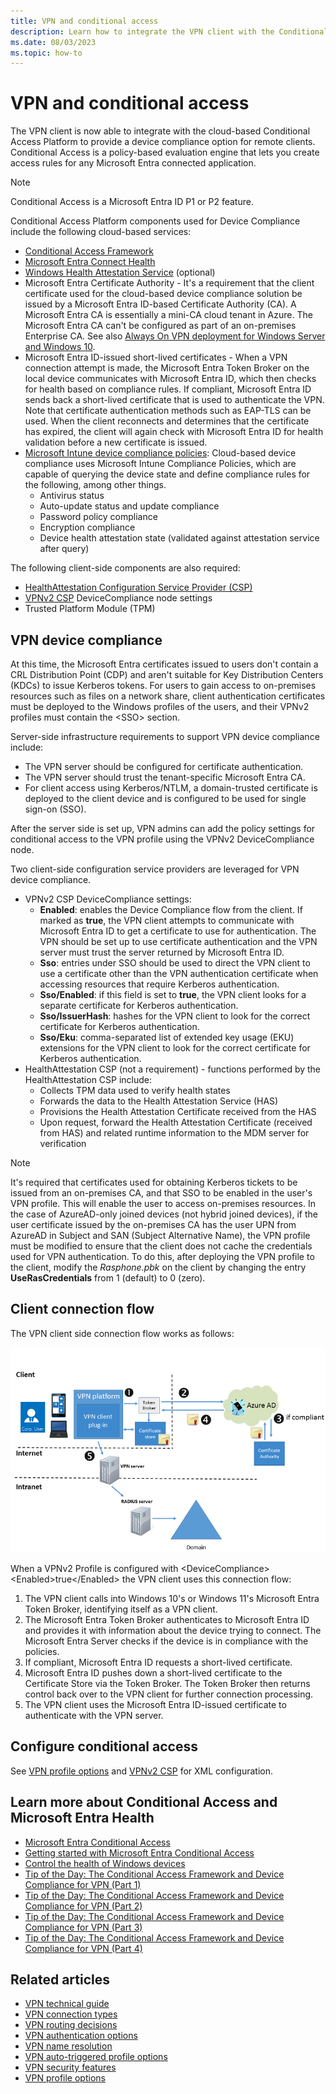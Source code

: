 ```yaml
---
title: VPN and conditional access
description: Learn how to integrate the VPN client with the Conditional Access platform, and how to create access rules for Microsoft Entra connected apps.
ms.date: 08/03/2023
ms.topic: how-to
---
```


# VPN and conditional access

The VPN client is now able to integrate with the cloud-based Conditional Access Platform to provide a device compliance option for remote clients. Conditional Access is a policy-based evaluation engine that lets you create access rules for any Microsoft Entra connected application.

>[!NOTE]
>Conditional Access is a Microsoft Entra ID P1 or P2 feature.

Conditional Access Platform components used for Device Compliance include the following cloud-based services:

- [Conditional Access Framework](/archive/blogs/tip_of_the_day/tip-of-the-day-the-conditional-access-framework-and-device-compliance-for-vpn)
- [Microsoft Entra Connect Health](/azure/active-directory/connect-health/active-directory-aadconnect-health)
- [Windows Health Attestation Service](../../system-security/protect-high-value-assets-by-controlling-the-health-of-windows-10-based-devices.md) (optional)
- Microsoft Entra Certificate Authority - It's a requirement that the client certificate used for the cloud-based device compliance solution be issued by a Microsoft Entra ID-based Certificate Authority (CA). A Microsoft Entra CA is essentially a mini-CA cloud tenant in Azure. The Microsoft Entra CA can't be configured as part of an on-premises Enterprise CA.
See also [Always On VPN deployment for Windows Server and Windows 10](/windows-server/remote/remote-access/vpn/always-on-vpn/deploy/always-on-vpn-deploy).
- Microsoft Entra ID-issued short-lived certificates - When a VPN connection attempt is made, the Microsoft Entra Token Broker on the local device communicates with Microsoft Entra ID, which then checks for health based on compliance rules. If compliant, Microsoft Entra ID sends back a short-lived certificate that is used to authenticate the VPN. Note that certificate authentication methods such as EAP-TLS can be used. When the client reconnects and determines that the certificate has expired, the client will again check with Microsoft Entra ID for health validation before a new certificate is issued.
- [Microsoft Intune device compliance policies](/mem/intune/protect/device-compliance-get-started): Cloud-based device compliance uses Microsoft Intune Compliance Policies, which are capable of querying the device state and define compliance rules for the following, among other things.
  - Antivirus status
  - Auto-update status and update compliance
  - Password policy compliance
  - Encryption compliance
  - Device health attestation state (validated against attestation service after query)

The following client-side components are also required:

- [HealthAttestation Configuration Service Provider (CSP)](/windows/client-management/mdm/healthattestation-csp)
- [VPNv2 CSP](/windows/client-management/mdm/vpnv2-csp) DeviceCompliance node settings
- Trusted Platform Module (TPM)

## VPN device compliance

At this time, the Microsoft Entra certificates issued to users don't contain a CRL Distribution Point (CDP) and aren't suitable for Key Distribution Centers (KDCs) to issue Kerberos tokens. For users to gain access to on-premises resources such as files on a network share, client authentication certificates must be deployed to the Windows profiles of the users, and their VPNv2 profiles must contain the &lt;SSO&gt; section.

Server-side infrastructure requirements to support VPN device compliance include:

- The VPN server should be configured for certificate authentication.
- The VPN server should trust the tenant-specific Microsoft Entra CA.
- For client access using Kerberos/NTLM, a domain-trusted certificate is deployed to the client device and is configured to be used for single sign-on (SSO).

After the server side is set up, VPN admins can add the policy settings for conditional access to the VPN profile using the VPNv2 DeviceCompliance node.

Two client-side configuration service providers are leveraged for VPN device compliance.

- VPNv2 CSP DeviceCompliance settings:
  - **Enabled**: enables the Device Compliance flow from the client. If marked as **true**, the VPN client attempts to communicate with Microsoft Entra ID to get a certificate to use for authentication. The VPN should be set up to use certificate authentication and the VPN server must trust the server returned by Microsoft Entra ID.
  - **Sso**: entries under SSO should be used to direct the VPN client to use a certificate other than the VPN authentication certificate when accessing resources that require Kerberos authentication.
  - **Sso/Enabled**: if this field is set to **true**, the VPN client looks for a separate certificate for Kerberos authentication.
  - **Sso/IssuerHash**: hashes for the VPN client to look for the correct certificate for Kerberos authentication.
  - **Sso/Eku**: comma-separated list of extended key usage (EKU) extensions for the VPN client to look for the correct certificate for Kerberos authentication.
- HealthAttestation CSP (not a requirement) - functions performed by the HealthAttestation CSP include:
  - Collects TPM data used to verify health states
  - Forwards the data to the Health Attestation Service (HAS)
  - Provisions the Health Attestation Certificate received from the HAS
  - Upon request, forward the Health Attestation Certificate (received from HAS) and related runtime information to the MDM server for verification

> [!NOTE]
> It's required that certificates used for obtaining Kerberos tickets to be issued from an on-premises CA, and that SSO to be enabled in the user's VPN profile. This will enable the user to access on-premises resources.
> In the case of AzureAD-only joined devices (not hybrid joined devices), if the user certificate issued by the on-premises CA has the user UPN from AzureAD in Subject and SAN (Subject Alternative Name), the VPN profile must be modified to ensure that the client does not cache the credentials used for VPN authentication. To do this, after deploying the VPN profile to the client, modify the *Rasphone.pbk* on the client by changing the entry **UseRasCredentials** from 1 (default) to 0 (zero).

## Client connection flow

The VPN client side connection flow works as follows:

![Device compliance workflow when VPN client attempts to connect.](images/vpn-device-compliance.png)

When a VPNv2 Profile is configured with \<DeviceCompliance> \<Enabled>true<\/Enabled> the VPN client uses this connection flow:

1. The VPN client calls into Windows 10's or Windows 11's Microsoft Entra Token Broker, identifying itself as a VPN client.
1. The Microsoft Entra Token Broker authenticates to Microsoft Entra ID and provides it with information about the device trying to connect. The Microsoft Entra Server checks if the device is in compliance with the policies.
1. If compliant, Microsoft Entra ID requests a short-lived certificate.
1. Microsoft Entra ID pushes down a short-lived certificate to the Certificate Store via the Token Broker. The Token Broker then returns control back over to the VPN client for further connection  processing.
1. The VPN client uses the Microsoft Entra ID-issued certificate to authenticate with the VPN server.

## Configure conditional access

See [VPN profile options](vpn-profile-options.md) and [VPNv2 CSP](/windows/client-management/mdm/vpnv2-csp) for XML configuration.

<a name='learn-more-about-conditional-access-and-azure-ad-health'></a>

## Learn more about Conditional Access and Microsoft Entra Health

- [Microsoft Entra Conditional Access](/azure/active-directory/conditional-access/overview)
- [Getting started with Microsoft Entra Conditional Access](/azure/active-directory/authentication/tutorial-enable-azure-mfa)
- [Control the health of Windows devices](../../system-security/protect-high-value-assets-by-controlling-the-health-of-windows-10-based-devices.md)
- [Tip of the Day: The Conditional Access Framework and Device Compliance for VPN (Part 1)](/archive/blogs/tip_of_the_day/tip-of-the-day-the-conditional-access-framework-and-device-compliance-for-vpn)
- [Tip of the Day: The Conditional Access Framework and Device Compliance for VPN (Part 2)](/archive/blogs/tip_of_the_day/tip-of-the-day-the-conditional-access-framework-and-device-compliance-for-vpn-part-2)
- [Tip of the Day: The Conditional Access Framework and Device Compliance for VPN (Part 3)](/archive/blogs/tip_of_the_day/tip-of-the-day-the-conditional-access-framework-and-device-compliance-for-vpn-part-3)
- [Tip of the Day: The Conditional Access Framework and Device Compliance for VPN (Part 4)](/archive/blogs/tip_of_the_day/tip-of-the-day-the-conditional-access-framework-and-device-compliance-for-vpn-part-4)

## Related articles

- [VPN technical guide](vpn-guide.md)
- [VPN connection types](vpn-connection-type.md)
- [VPN routing decisions](vpn-routing.md)
- [VPN authentication options](vpn-authentication.md)
- [VPN name resolution](vpn-name-resolution.md)
- [VPN auto-triggered profile options](vpn-auto-trigger-profile.md)
- [VPN security features](vpn-security-features.md)
- [VPN profile options](vpn-profile-options.md)
